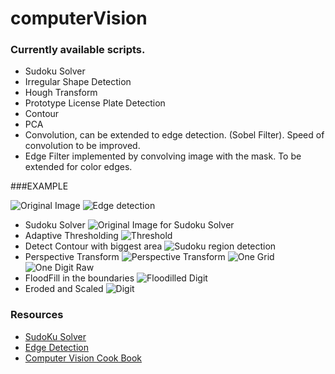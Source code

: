 # computerVision
### Currently available scripts.
* Sudoku Solver
* Irregular Shape Detection
* Hough Transform
* Prototype License Plate Detection
* Contour
* PCA
* Convolution, can be extended to edge detection. (Sobel Filter). Speed of convolution to be improved.
* Edge Filter implemented by convolving image with the mask. To be extended for color edges.


###EXAMPLE 

 ![Original Image ]( pictures/depay.jpg "RGB Image")
 ![Edge detection ]( pictures/depaynew.png "Edge detected")
 * Sudoku Solver
 ![Original Image for Sudoku Solver ]( pictures/sudoku.jpg "Input SUdoku")
 * Adaptive Thresholding 
 ![Threshold ]( output/threshold.png "After Thresholding")
 * Detect Contour with biggest area
 ![Sudoku region detection ]( output/sudokudetected.png "Sudoku region detection")
 * Perspective Transform
 ![Perspective Transform ]( output/perspectivetransform.png "Perspective Transform")
 ![One Grid ]( output/sub_sudoku.png "One Grid")
 ![One Digit Raw ]( output/raw_digit.png "One Digit Raw")
 * FloodFill in the boundaries
 ![Floodilled Digit ]( output/digit_floodfill.png "FloodFilled Digit")
 * Eroded and Scaled
 ![Digit ]( output/digit.png "Digit")







### Resources
* [SudoKu Solver](http://aishack.in/tutorials/sudoku-grabber-opencv-plot/)
* [Edge Detection](http://blog.saush.com/2011/04/20/edge-detection-with-the-sobel-operator-in-ruby/) 
* [Computer Vision Cook Book](http://programmingcomputervision.com/)

